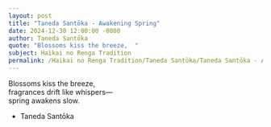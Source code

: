 ```yaml
---
layout: post
title: "Taneda Santōka - Awakening Spring"
date: 2024-12-30 12:00:00 -0000
author: Taneda Santōka
quote: "Blossoms kiss the breeze,  "
subject: Haikai no Renga Tradition
permalink: /Haikai no Renga Tradition/Taneda Santōka/Taneda Santōka - Awakening Spring
---
```


Blossoms kiss the breeze,  
    fragrances drift like whispers—  
    spring awakens slow.

- Taneda Santōka
